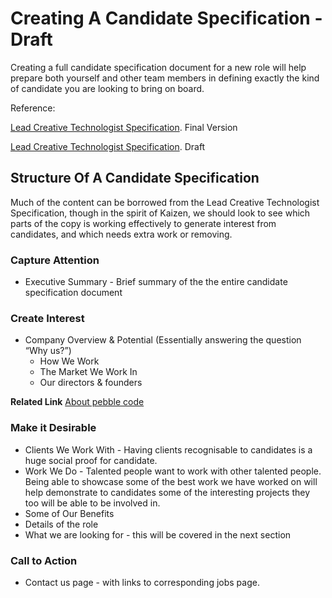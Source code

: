 # Creating A Candidate Specification - Draft

Creating a full candidate specification document for a new role will help prepare both yourself and other team members in defining exactly the kind of candidate you are looking to bring on board.

Reference: 

[Lead Creative Technologist Specification](https://www.dropbox.com/sh/umoor8d6zjd3v4c/AAB9JHWP9H6ZXpBJfCwLNkBYa?dl=0). Final Version

[Lead Creative Technologist Specification](https://www.dropbox.com/sh/umoor8d6zjd3v4c/AAB9JHWP9H6ZXpBJfCwLNkBYa?dl=0). Draft

## Structure Of A Candidate Specification

Much of the content can be borrowed from the Lead Creative Technologist Specification, though in the spirit of Kaizen, we should look to see which parts of the copy is working effectively to generate interest from candidates, and which needs extra work or removing.

### Capture Attention 

- Executive Summary - Brief summary of the the entire candidate specification document

### Create Interest

- Company Overview & Potential (Essentially answering the question “Why us?”)
  - How We Work
  - The Market We Work In
  - Our directors & founders

**Related Link**
[About pebble code]()

### Make it Desirable

- Clients We Work With - Having clients recognisable to candidates is a huge social proof for candidate.  
- Work We Do - Talented people want to work with other talented people. Being able to showcase some of the best work we have worked on will help demonstrate to candidates some of the interesting projects they too will be able to be involved in.
- Some of Our Benefits
- Details of the role
- What we are looking for - this will be covered in the next section 

### Call to Action

- Contact us page - with links to corresponding jobs page.

